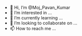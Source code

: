 - 👋 Hi, I’m @Moj_Pavan_Kumar
- 👀 I’m interested in ...
- 🌱 I’m currently learning ...
- 💞️ I’m looking to collaborate on ...
- 📫 How to reach me ...

<!---
Moj_Pavan_Kumar/Moj_Pavan_Kumar is a ✨ special ✨ repository because its `README.md` (this file) appears on your GitHub profile.
You can click the Preview link to take a look at your changes.
--->
